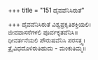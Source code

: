 +++
title = "151 ದೈವವೆನಿಸಿರುತೆ"

+++
ದೈವವೆನಿಸಿರುತೆ ವಿಶ್ವಪ್ರಕೃತಿಶಕ್ತಿಯಲಿ।  
ಜೀವವಾಸನೆಗಳಲಿ ಪೂರ್ವಕೃತವೆನಿಸಿ॥  
ಧೀವರ್ತನೆಯಲಿ ಪೌರುಷವೆನಿಸಿ ಪರಸತ್ತ್ವ।  
ತ್ರೈವಿಧದೊಳಿರುತಿಹುದು - ಮಂಕುತಿಮ್ಮ॥  
